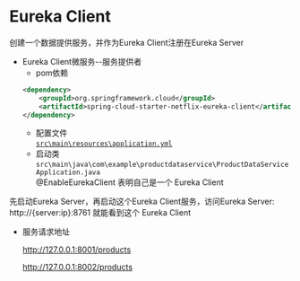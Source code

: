 # Eureka Client
    
   创建一个数据提供服务，并作为Eureka Client注册在Eureka Server

- Eureka Client微服务--服务提供者
    - pom依赖
    ```xml
    <dependency>
        <groupId>org.springframework.cloud</groupId>
        <artifactId>spring-cloud-starter-netflix-eureka-client</artifactId>
    </dependency>
    ```
    - 配置文件 \
    [`src\main\resources\application.yml`](.\src\main\resources\application.yml)
    - 启动类 \
    `src\main\java\com\example\productdataservice\ProductDataServiceApplication.java` \
    @EnableEurekaClient 表明自己是一个 Eureka Client




先启动Eureka Server，再启动这个Eureka Client服务，访问Eureka Server: http://{server:ip}:8761  就能看到这个 Eureka Client

- 服务请求地址

    http://127.0.0.1:8001/products
    
    http://127.0.0.1:8002/products